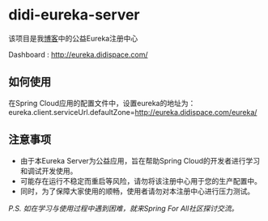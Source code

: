 # didi-eureka-server

该项目是我[博客](http://eureka.didispace.com)中的公益Eureka注册中心

Dashboard : http://eureka.didispace.com/

## 如何使用

在Spring Cloud应用的配置文件中，设置eureka的地址为： eureka.client.serviceUrl.defaultZone=http://eureka.didispace.com/eureka/

## 注意事项

- 由于本Eureka Server为公益应用，旨在帮助Spring Cloud的开发者进行学习和调试开发使用。
- 可能存在运行不稳定而重启等风险，请勿将该注册中心用于您的生产配置中。
- 同时，为了保障大家使用的顺畅，使用者请勿对本注册中心进行压力测试。

*P.S. 如在学习与使用过程中遇到困难，就来Spring For All社区探讨交流。*
